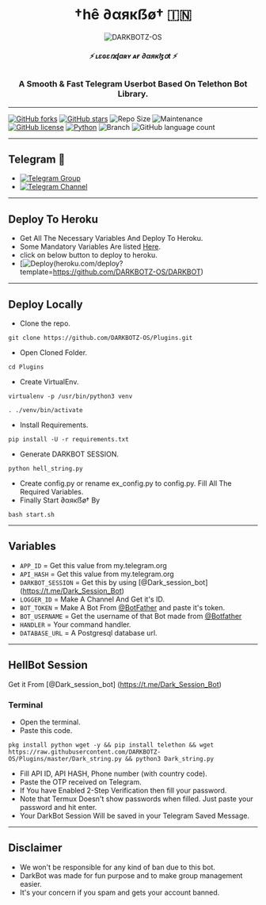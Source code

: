 <h1 align="center">
  <b>†hê ∂αякẞø† 🇮🇳</b>
</h1>

<p align="center">
  <img src="https://telegra.ph/file/fd93f6309369694e71644.jpg" alt="DARKBOTZ-OS">
</p>

<h6 align="center">
  <b>⚡ ʟɛɢɛռɖaʀʏ ᴀғ ∂αякɮօt ⚡</b>
</h6>

<h3 align="center">
  <b>A Smooth & Fast Telegram Userbot Based On Telethon Bot Library.</b>
</h3>

------
[![GitHub forks](https://img.shields.io/github/forks/DARKBOTZ-OS/darkBot?&style=flat-square&logo=github)](https://github.com/DARKBOTZ-OS/DarkBot/fork)
[![GitHub stars](https://img.shields.io/github/stars/DARKBOTZ-OS/darkBot?&style=flat-square&logo=github)](https://github.com/DARKBOTZ-OS/DarkBot/stargazers)
![Repo Size](https://img.shields.io/github/repo-size/DARKBOTZ-OS/darkBot?&style=flat-square&logo=github)
![Maintenance](https://img.shields.io/badge/Maintained%3F-yes-green?&style=flat-square)
[![GitHub license](https://img.shields.io/github/license/DARKBOTZ-OS/darkBot?&style=flat-square&logo=github)](https://github.com/DARKBOTZ-OS/DarkBot/blob/master/LICENSE)
[![Python](https://img.shields.io/badge/Python-v3.9-blue)](https://www.python.org/)
![Branch](https://img.shields.io/badge/Branch-Master-orange)
![GitHub language count](https://img.shields.io/github/languages/count/DARKBOTZ-OS/DarkBot?color=Pink&label=Language&style=flat-square)

------
## Telegram 🏪
- [![Telegram Group](https://img.shields.io/badge/Telegram-Group-brightgreen)](https://t.me/DarkBot_Support)
- [![Telegram Channel](https://img.shields.io/badge/Telegram-Channel-brightgreen)](https://t.me/itz_dark_userbot)

------
## Deploy To Heroku
- Get All The Necessary Variables And Deploy To Heroku.
- Some Mandatory Variables Are listed [Here](#Variables).
- click on below button to deploy to heroku.
- [![Deploy](https://www.herokucdn.com/deploy/button.svg)(heroku.com/deploy?template=https://github.com/DARKBOTZ-OS/DARKBOT)

------
## Deploy Locally

- Clone the repo. 

`git clone https://github.com/DARKBOTZ-OS/Plugins.git`
- Open Cloned Folder.

`cd Plugins`
- Create VirtualEnv.

`virtualenv -p /usr/bin/python3 venv`

`. ./venv/bin/activate`
- Install Requirements.

`pip install -U -r requirements.txt`
- Generate DARKBOT SESSION.

`python hell_string.py`
- Create config.py or rename ex_config.py to config.py. Fill All The Required Variables.
- Finally Start ∂αякẞø† By

`bash start.sh`

------
## Variables

- `APP_ID`  =  Get this value from my.telegram.org
- `API_HASH`  =  Get this value from my.telegram.org
- `DARKBOT_SESSION`  =  Get this by using [@Dark_session_bot] (https://t.me/Dark_Session_Bot)
- `LOGGER_ID`  =  Make A Channel And Get it's ID.
- `BOT_TOKEN`  =  Make A Bot From [@BotFather](https://t.me/botfather) and paste it's token.
- `BOT_USERNAME`  =  Get the username of that Bot made from [@Botfather](https://t.me/botfather)
- `HANDLER`  =  Your command handler.
- `DATABASE_URL`  =  A Postgresql database url.

------
## HellBot Session

Get it From [@Dark_session_bot] (https://t.me/Dark_Session_Bot)

### Terminal
- Open the terminal.
- Paste this code.

`pkg install python wget -y && pip install telethon && wget https://raw.githubusercontent.com/DARKBOTZ-OS/Plugins/master/Dark_string.py && python3 Dark_string.py`
- Fill API ID, API HASH, Phone number (with country code).
- Paste the OTP received on Telegram.
- If You have Enabled 2-Step Verification then fill your password.
- Note that Termux Doesn't show passwords when filled. Just paste your password and hit enter.
- Your DarkBot Session Will be saved in your Telegram Saved Message.

------
## Disclaimer
- We won't be responsible for any kind of ban due to this bot.
- DarkBot was made for fun purpose and to make group management easier.
- It's your concern if you spam and gets your account banned.

